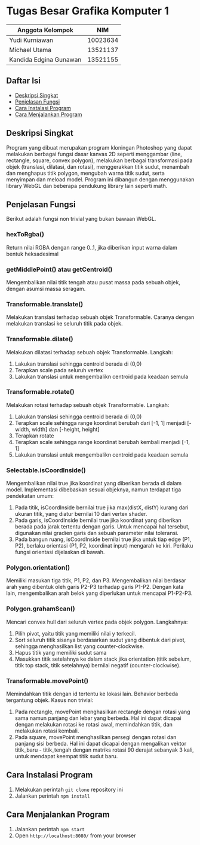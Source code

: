 # Tugas Besar Grafika Komputer 1

| Anggota Kelompok | NIM |
|-----------------|-----------------|
| Yudi Kurniawan    | 10023634    |
| Michael Utama   | 13521137    |
| Kandida Edgina Gunawan    | 13521155    |


## Daftar Isi
- [Deskripsi Singkat](#deskripsi-singkat)
- [Penjelasan Fungsi](#penjelasan-fungsi)
- [Cara Instalasi Program](#cara-instalasi-program)
- [Cara Menjalankan Program](#cara-menjalankan-program)

## Deskripsi Singkat
Program yang dibuat merupakan program kloningan Photoshop yang dapat melakukan berbagai fungsi dasar kanvas 2D seperti menggambar (line, rectangle, square, convex polygon), melakukan berbagai transformasi pada objek (translasi, dilatasi, dan rotasi), menggerakkan titik sudut, menambah dan menghapus titik polygon, mengubah warna titik sudut, serta menyimpan dan meload model. Program ini dibangun dengan menggunakan library WebGL dan beberapa pendukung library lain seperti math.


## Penjelasan Fungsi
Berikut adalah fungsi non trivial yang bukan bawaan WebGL.
### hexToRgba()
Return nilai RGBA dengan range 0..1, jika diberikan input warna dalam bentuk heksadesimal
### getMiddlePoint() atau getCentroid()
Mengembalikan nilai titik tengah atau pusat massa pada sebuah objek, dengan asumsi massa seragam.
### Transformable.translate()
Melakukan translasi terhadap sebuah objek Transformable. Caranya dengan melakukan translasi ke seluruh titik pada objek.
### Transformable.dilate()
Melakukan dilatasi terhadap sebuah objek Transformable. Langkah:

1. Lakukan translasi sehingga centroid berada di (0,0)
2. Terapkan scale pada seluruh vertex
3. Lakukan translasi untuk mengembalikn centroid pada keadaan semula

### Transformable.rotate()
Melakukan rotasi terhadap sebuah objek Transformable. Langkah:

1. Lakukan translasi sehingga centroid berada di (0,0)
2. Terapkan scale sehingga range koordinat berubah dari [-1, 1] menjadi [-width, width] dan [-height, height]
3. Terapkan rotate
4. Terapkan scale sehingga range koordinat berubah kembali menjadi [-1, 1]
3. Lakukan translasi untuk mengembalikn centroid pada keadaan semula

### Selectable.isCoordInside()
Mengembalikan nilai true jika koordinat yang diberikan berada di dalam model. Implementasi dibebaskan sesuai objeknya, namun terdapat tiga pendekatan umum:

1. Pada titik, isCoordInside bernilai true jika max(distX, distY) kurang dari ukuran titik, yang diatur bernilai 10 dari vertex shader.
2. Pada garis, isCoordInside bernilai true jika koordinat yang diberikan berada pada jarak tertentu dengan garis. Untuk mencapai hal tersebut, digunakan nilai gradien garis dan sebuah parameter nilai toleransi.
3. Pada bangun ruang, isCoordInside bernilai true jika untuk tiap edge (P1, P2), berlaku orientasi (P1, P2, koordinat input) mengarah ke kiri. Perilaku fungsi orientasi dijelaskan di bawah.

### Polygon.orientation()
Memiliki masukan tiga titik, P1, P2, dan P3. Mengembalikan nilai berdasar arah yang dibentuk oleh garis P2-P3 terhadap garis P1-P2. Dengan kata lain, mengembalikan arah belok yang diperlukan untuk mencapai P1-P2-P3.

### Polygon.grahamScan()
Mencari convex hull dari seluruh vertex pada objek polygon. Langkahnya:

1. Pilih pivot, yaitu titik yang memiliki nilai y terkecil.
2. Sort seluruh titik sisanya berdasarkan sudut yang dibentuk dari pivot, sehingga menghasilkan list yang counter-clockwise.
3. Hapus titik yang memiliki sudut sama
4. Masukkan titik setelahnya ke dalam stack jika orientation (titik sebelum, titik top stack, titik setelahnya) bernilai negatif (counter-clockwise).

### Transformable.movePoint()
Memindahkan titik dengan id tertentu ke lokasi lain. Behavior berbeda tergantung objek. Kasus non trivial:

1. Pada rectangle, movePoint menghasilkan rectangle dengan rotasi yang sama namun panjang dan lebar yang berbeda. Hal ini dapat dicapai dengan melakukan rotasi ke rotasi awal, memindahkan titik, dan melakukan rotasi kembali.
2. Pada square, movePoint menghasilkan persegi dengan rotasi dan panjang sisi berbeda. Hal ini dapat dicapai dengan mengalikan vektor titik_baru - titik_tengah dengan matriks rotasi 90 derajat sebanyak 3 kali, untuk mendapat keempat titik sudut baru.

## Cara Instalasi Program
1. Melakukan perintah `git clone` repository ini
2. Jalankan perintah `npm install`

## Cara Menjalankan Program
1. Jalankan perintah `npm start`
2. Open `http://localhost:8080/` from your browser
